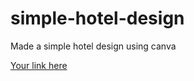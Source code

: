 # simple-hotel-design
Made a simple hotel design using canva

[Your link here](https://www.canva.com/design/DAFWExsmeNo/JjFjQrCjTKpTS0mGFheUOQ/view?website#2:the-paix)
